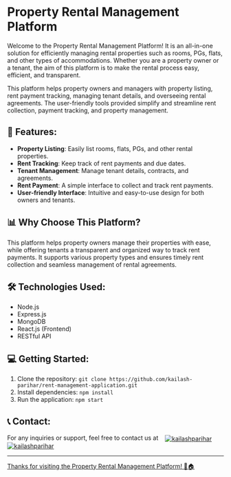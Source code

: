 # Property Rental Management Platform

Welcome to the Property Rental Management Platform! It is an all-in-one solution for efficiently managing rental properties such as rooms, PGs, flats, and other types of accommodations. Whether you are a property owner or a tenant, the aim of this platform is to make the rental process easy, efficient, and transparent.

This platform helps property owners and managers with property listing, rent payment tracking, managing tenant details, and overseeing rental agreements. The user-friendly tools provided simplify and streamline rent collection, payment tracking, and property management.

## 🚀 Features:

- **Property Listing**: Easily list rooms, flats, PGs, and other rental properties.
- **Rent Tracking**: Keep track of rent payments and due dates.
- **Tenant Management**: Manage tenant details, contracts, and agreements.
- **Rent Payment**: A simple interface to collect and track rent payments.
- **User-friendly Interface**: Intuitive and easy-to-use design for both owners and tenants.

## 📊 Why Choose This Platform?

This platform helps property owners manage their properties with ease, while offering tenants a transparent and organized way to track rent payments. It supports various property types and ensures timely rent collection and seamless management of rental agreements.

## 🛠️ Technologies Used:

- Node.js
- Express.js
- MongoDB
- React.js (Frontend)
- RESTful API

## 💻 Getting Started:

1. Clone the repository: `git clone https://github.com/kailash-parihar/rent-management-application.git`
2. Install dependencies: `npm install`
3. Run the application: `npm start`

## 📞 Contact:

For any inquiries or support, feel free to contact us at &nbsp;&nbsp;
<a href="https://linkedin.com/in/kailashparihar/" target="blank"><img align="center" src="https://img.shields.io/badge/LinkedIn-0077B5?style=for-the-badge&logo=linkedin&logoColor=white" alt="kailashparihar" /></a> &nbsp;&nbsp;
<a href="https://wa.me/919649352595" target="blank"><img align="center" src="https://img.shields.io/badge/WhatsApp-25D366?style=for-the-badge&logo=whatsapp&logoColor=white" alt="kailashparihar" />

---

Thanks for visiting the Property Rental Management Platform! 🚪🏠
